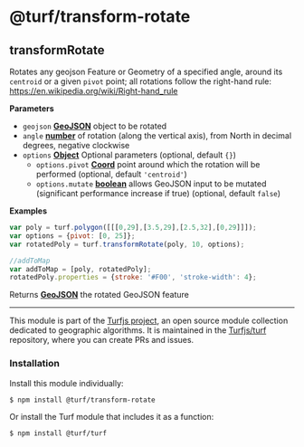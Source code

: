# @turf/transform-rotate

<!-- Generated by documentation.js. Update this documentation by updating the source code. -->

## transformRotate

Rotates any geojson Feature or Geometry of a specified angle, around its `centroid` or a given `pivot` point;
all rotations follow the right-hand rule: <https://en.wikipedia.org/wiki/Right-hand_rule>

**Parameters**

-   `geojson` **[GeoJSON](https://tools.ietf.org/html/rfc7946#section-3)** object to be rotated
-   `angle` **[number](https://developer.mozilla.org/en-US/docs/Web/JavaScript/Reference/Global_Objects/Number)** of rotation (along the vertical axis), from North in decimal degrees, negative clockwise
-   `options` **[Object](https://developer.mozilla.org/en-US/docs/Web/JavaScript/Reference/Global_Objects/Object)** Optional parameters (optional, default `{}`)
    -   `options.pivot` **[Coord](https://tools.ietf.org/html/rfc7946#section-3.1.1)** point around which the rotation will be performed (optional, default `'centroid'`)
    -   `options.mutate` **[boolean](https://developer.mozilla.org/en-US/docs/Web/JavaScript/Reference/Global_Objects/Boolean)** allows GeoJSON input to be mutated (significant performance increase if true) (optional, default `false`)

**Examples**

```javascript
var poly = turf.polygon([[[0,29],[3.5,29],[2.5,32],[0,29]]]);
var options = {pivot: [0, 25]};
var rotatedPoly = turf.transformRotate(poly, 10, options);

//addToMap
var addToMap = [poly, rotatedPoly];
rotatedPoly.properties = {stroke: '#F00', 'stroke-width': 4};
```

Returns **[GeoJSON](https://tools.ietf.org/html/rfc7946#section-3)** the rotated GeoJSON feature

<!-- This file is automatically generated. Please don't edit it directly:
if you find an error, edit the source file (likely index.js), and re-run
./scripts/generate-readmes in the turf project. -->

---

This module is part of the [Turfjs project](http://turfjs.org/), an open source
module collection dedicated to geographic algorithms. It is maintained in the
[Turfjs/turf](https://github.com/Turfjs/turf) repository, where you can create
PRs and issues.

### Installation

Install this module individually:

```sh
$ npm install @turf/transform-rotate
```

Or install the Turf module that includes it as a function:

```sh
$ npm install @turf/turf
```

